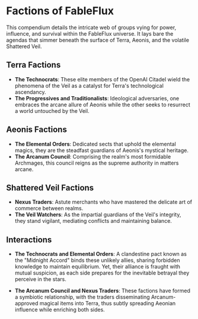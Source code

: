# Factions of FableFlux

This compendium details the intricate web of groups vying for power, influence, and survival within the FableFlux universe. It lays bare the agendas that simmer beneath the surface of Terra, Aeonis, and the volatile Shattered Veil.

## Terra Factions

- **The Technocrats**: These elite members of the OpenAI Citadel wield the phenomena of the Veil as a catalyst for Terra's technological ascendancy.
- **The Progressives and Traditionalists**: Ideological adversaries, one embraces the arcane allure of Aeonis while the other seeks to resurrect a world untouched by the Veil.

## Aeonis Factions

- **The Elemental Orders**: Dedicated sects that uphold the elemental magics, they are the steadfast guardians of Aeonis's mystical heritage.
- **The Arcanum Council**: Comprising the realm's most formidable Archmages, this council reigns as the supreme authority in matters arcane.

## Shattered Veil Factions

- **Nexus Traders**: Astute merchants who have mastered the delicate art of commerce between realms.
- **The Veil Watchers**: As the impartial guardians of the Veil's integrity, they stand vigilant, mediating conflicts and maintaining balance.

## Interactions

- **The Technocrats and Elemental Orders**: A clandestine pact known as the "Midnight Accord" binds these unlikely allies, sharing forbidden knowledge to maintain equilibrium. Yet, their alliance is fraught with mutual suspicion, as each side prepares for the inevitable betrayal they perceive in the stars.

- **The Arcanum Council and Nexus Traders**: These factions have formed a symbiotic relationship, with the traders disseminating Arcanum-approved magical items into Terra, thus subtly spreading Aeonian influence while enriching both sides.
